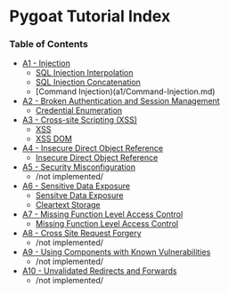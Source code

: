 # Pygoat Tutorial Index

### Table of Contents

  * [A1 - Injection](a1/A1-Injection.md)
      * [SQL Injection Interpolation](a1/SQL-Injection-Interpolation.md)
      * [SQL Injection Concatenation](a1/SQL-Injection-Concatenation.md)
      * [Command Injection)(a1/Command-Injection.md)
  * [A2 - Broken Authentication and Session Management](a2/A2-Broken-Authentication-and-Session-Management.md)
      * [Credential Enumeration](a2/Credential-Enumeration.md)
  * [A3 - Cross-site Scripting (XSS)](a3/A3-XSS.md)
      * [XSS](a3/A3-XSS.md)
      * [XSS DOM](a3/A3-XSS-DOM.md)
  * [A4 - Insecure Direct Object Reference](a4/A4-IDOR.md)
      * [Insecure Direct Object Reference](a4/Insecure-Direct-Object-Reference.md)
  * [A5 - Security Misconfiguration](a5/A5-Security-Misconfiguration.md)
      * /not implemented/
  * [A6 - Sensitive Data Exposure](a6/A6-Sensitive-Data-Exposure.md)
      * [Sensitve Data Exposure](a6/A6-Sensitive-Data-Exposure.md)
      * [Cleartext Storage](a6/Cleartext-Storage-SSNs.md)
  * [A7 - Missing Function Level Access Control](a7/A7-Missing-Function-Level-Access-Control.md)
      * [Missing Function Level Access Control](a7//A7-Missing-Function-Level-Access-Control.md)
  * [A8 - Cross Site Request Forgery](a8/A8-Cross-Site-Request-Forgery.md)
      * /not implemented/
  * [A9 - Using Components with Known Vulnerabilities](a9/A9-Using-Components-with-Known-Vulnerabilities.md)
      * /not implemented/
  * [A10 - Unvalidated Redirects and Forwards](a10/A10-Unvalidated-Redirects-and-Forwards.md)
      * /not implemented/
  
  